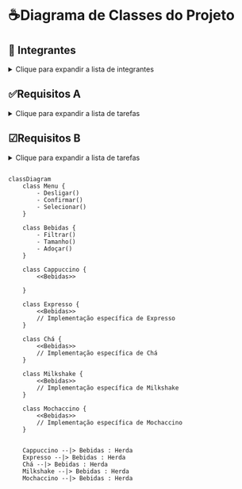 # ☕Diagrama de Classes do Projeto

## 📄 Integrantes 

<details>
  <summary>Clique para expandir a lista de integrantes</summary>
  
  - Pedro Antônio
  - Vinícius Moraes
  - Bruno Correa
</details>
  
 ## ✅Requisitos A

<details>
  <summary>Clique para expandir a lista de tarefas</summary>
  
  - [ ] Programa estruturado em classes de acordo com o princípio de encapsulamento
  - [ ] Mínimo de 5 classes
  - [ ] 1 classe Abstrata
  - [ ] 1 método Abstrato
  - [ ] Total de 10 atributos e 10 métodos
  - [ ] Duas relações de herança entre classes
  - [ ] Um método sobrescrito por uma subclasse(abstração não vale)
  - [ ] Ao menos, uma camada polimórfica de método
  - [ ] uma relação de associação entre 2 classes
  - [ ] Ao menos, uma coleção de objetos (ArrayList)
</details>
  
## ☑Requisitos B
<details>
<summary>Clique para expandir a lista de tarefas</summary>

   - [X] Uma classe derivada do Exception
   - [ ] Interface gráfica
   - [ ] ler dados de um arquivo csv ou txt
   - [ ] recuera e salva objetos persistentes
  
</details>






```mermaid

classDiagram
    class Menu {
        - Desligar()
        - Confirmar()
        - Selecionar()
    }

    class Bebidas {
        - Filtrar()
        - Tamanho()
        - Adoçar()
    }

    class Cappuccino {
        <<Bebidas>>
        
    }

    class Expresso {
        <<Bebidas>>
        // Implementação específica de Expresso
    }

    class Chá {
        <<Bebidas>>
        // Implementação específica de Chá
    }

    class Milkshake {
        <<Bebidas>>
        // Implementação específica de Milkshake
    }

    class Mochaccino {
        <<Bebidas>>
        // Implementação específica de Mochaccino
    }

   
    Cappuccino --|> Bebidas : Herda
    Expresso --|> Bebidas : Herda
    Chá --|> Bebidas : Herda
    Milkshake --|> Bebidas : Herda
    Mochaccino --|> Bebidas : Herda

